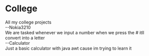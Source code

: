 # College
All my college projects  
--Nokia3210   
We are tasked whenever we input a number when we press the # itll convert into a letter  
--Calculator  
Just a basic calculator with java awt cause im trying to learn it
